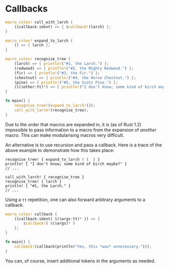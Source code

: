 # Callbacks

```rust
macro_rules! call_with_larch {
    ($callback:ident) => { $callback!(larch) };
}

macro_rules! expand_to_larch {
    () => { larch };
}

macro_rules! recognise_tree {
    (larch) => { println!("#1, the Larch.") };
    (redwood) => { println!("#2, the Mighty Redwood.") };
    (fir) => { println!("#3, the Fir.") };
    (chestnut) => { println!("#4, the Horse Chestnut.") };
    (pine) => { println!("#5, the Scots Pine.") };
    ($($other:tt)*) => { println!("I don't know; some kind of birch maybe?") };
}

fn main() {
    recognise_tree!(expand_to_larch!());
    call_with_larch!(recognise_tree);
}
```

Due to the order that macros are expanded in, it is (as of Rust 1.2) impossible to pass information
to a macro from the expansion of *another* macro. This can make modularising macros very difficult.

An alternative is to use recursion and pass a callback. Here is a trace of the above example to
demonstrate how this takes place:

```rust,ignore
recognise_tree! { expand_to_larch ! (  ) }
println! { "I don't know; some kind of birch maybe?" }
// ...

call_with_larch! { recognise_tree }
recognise_tree! { larch }
println! { "#1, the Larch." }
// ...
```

Using a `tt` repetition, one can also forward arbitrary arguments to a callback.

```rust
macro_rules! callback {
    ($callback:ident( $($args:tt)* )) => {
        $callback!( $($args)* )
    };
}

fn main() {
    callback!(callback(println("Yes, this *was* unnecessary.")));
}
```

You can, of course, insert additional tokens in the arguments as needed.
